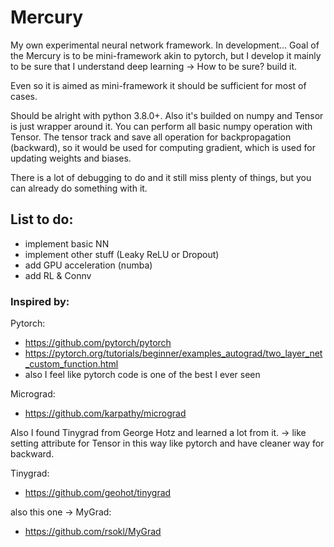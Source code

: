 # Mercury
My own experimental neural network framework. In development...
Goal of the Mercury is to be mini-framework akin to pytorch, but I develop it mainly to be sure that I understand deep learning -> How to be sure? build it.

Even so it is aimed as mini-framework it should be sufficient for most of cases.

Should be alright with python 3.8.0+. Also it's builded on numpy and Tensor is just wrapper around it.
You can perform all basic numpy operation with Tensor. The tensor track and save all operation for
backpropagation (backward), so it would be used for computing gradient, which is used for updating weights and biases.

There is a lot of debugging to do and it still miss plenty of things, but you can already do something with it.

## List to do:
- implement basic NN
- implement other stuff (Leaky ReLU or Dropout)
- add GPU acceleration (numba)
- add RL & Connv

### Inspired by: 
Pytorch:
- https://github.com/pytorch/pytorch
- https://pytorch.org/tutorials/beginner/examples_autograd/two_layer_net_custom_function.html
- also I feel like pytorch code is one of the best I ever seen

Micrograd:
- https://github.com/karpathy/micrograd


Also I found Tinygrad from George Hotz and learned a lot from it.
-> like setting attribute for Tensor in this way like pytorch and have cleaner way for backward.

Tinygrad:
- https://github.com/geohot/tinygrad

also this one -> MyGrad:
- https://github.com/rsokl/MyGrad
